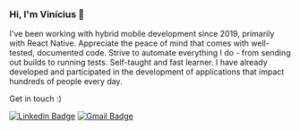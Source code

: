 ### Hi, I'm Vinícius 👋

I've been working with hybrid mobile development since 2019, primarily with React Native. Appreciate the peace of mind that comes with well-tested, documented code. Strive to automate everything I do - from sending out builds to running tests. Self-taught and fast learner. I have already developed and participated in the development of applications that impact hundreds of people every day.

Get in touch :)

[![Linkedin Badge](https://img.shields.io/badge/-LinkedIn-blue?style=flat&colorA=000000&colorB=000000&logo=Linkedin&logoColor=white&link=https://www.linkedin.com/in/viniciusmoreeira/)](https://www.linkedin.com/in/viniciusmoreeira/)
[![Gmail Badge](https://img.shields.io/badge/-Gmail-c14438?style=flat&colorA=000000&colorB=000000&logo=Gmail&logoColor=white&link=mailto:viniciusmoreeira@icloud.com)](mailto:viniciusmoreeira@icloud.com)
